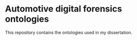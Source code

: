 # Automotive digital forensics ontologies

This repository contains the ontologies used in my dissertation.
